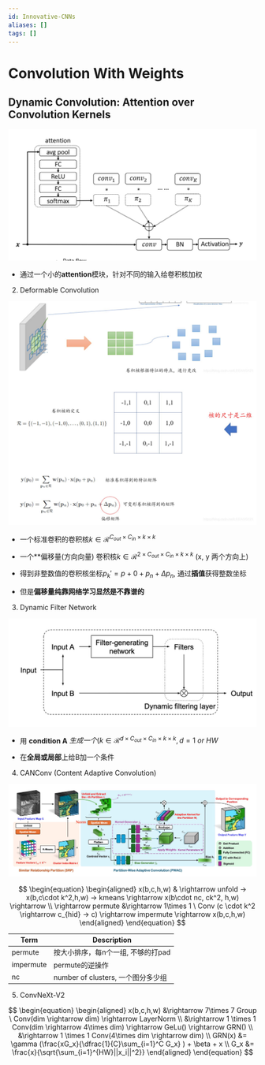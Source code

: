 ```yaml
---
id: Innovative-CNNs
aliases: []
tags: []
---
```


# Convolution With Weights  
    
## Dynamic Convolution: Attention over Convolution Kernels  

![](./imgs/Dynamic_Conv.png)  

- 通过一个小的**attention**模块，针对不同的输入给卷积核加权  
      
2. Deformable Convolution  

![](./imgs/Deformable_Conv.png)  

- 一个标准卷积的卷积核$k \in \mathcal R^{C_{out} \times C_{in} \times k \times k}$

- 一个**偏移量(方向向量) 卷积核$k \in \mathcal R^{2 \times C_{out} \times C_{in} \times k \times k}$ (x, y 两个方向上)
      
- 得到非整数值的卷积核坐标$p_k'= p+0 + p_n + \Delta p_n$, 通过**插值**获得整数坐标
      
- 但是**偏移量纯靠网络学习显然是不靠谱的**  

3. Dynamic Filter Network  

![](./imgs/Dynamic-Filter-Network.png)

- 用 **condition A** $ 生成一个 (k \in \mathcal R^{d \times C_{out} \times C_{in} \times k \times k}, d = 1\ or \ HW$

- 在**全局或局部**上给B加一个条件  
    
4.  CANConv (Content Adaptive Convolution)  
    
![](./imgs/CANConv.png)

$$
\begin{equation}
\begin{aligned}
x(b,c,h,w) & \rightarrow unfold -> x(b,c\cdot k^2,h,w) -> kmeans \rightarrow x(b\cdot nc, ck^2, h,w) \rightarrow \\ 
\rightarrow permute &\rightarrow 1\times 1 \ Conv (c \cdot k^2 \rightarrow c_{hid} -> c) \rightarrow impermute \rightarrow x(b,c,h,w)
\end{aligned}
\end{equation}
$$

| Term | Description |
|---|---|
| permute | 按大小排序，每n个一组, 不够的打pad |
| impermute | permute的逆操作 |
| nc | number of clusters, 一个图分多少组 |
      
5. ConvNeXt-V2  

$$
\begin{equation}
\begin{aligned}
x(b,c,h,w) &\rightarrow 7\times 7 Group \ Conv(dim \rightarrow dim) \rightarrow LayerNorm \\ 
&\rightarrow 1 \times 1 Conv(dim \rightarrow 4\times dim) \rightarrow GeLu() \rightarrow GRN() \\ 
&\rightarrow 1 \times 1 Conv(4\times dim \rightarrow dim) \\ 
GRN(x) &= \gamma (\frac{xG_x}{\dfrac{1}{C}\sum_{i=1}^C G_x} ) + \beta + x \\ G_x &= \frac{x}{\sqrt{\sum_{i=1}^{HW}||x_i||^2}}
\end{aligned}
\end{equation}
$$
